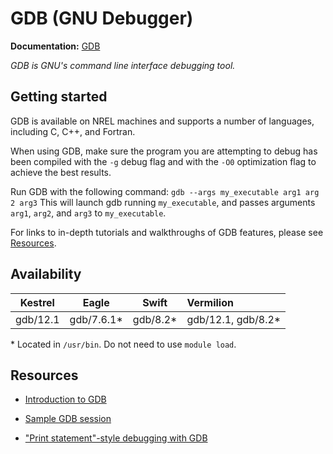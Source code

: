 # GDB (GNU Debugger)

**Documentation:** [GDB](https://www.sourceware.org/gdb/)

*GDB is GNU's command line interface debugging tool.*

## Getting started

GDB is available on NREL machines and supports a number of languages, including C, C++, and Fortran. 

When using GDB, make sure the program you are attempting to debug has been compiled with the `-g` debug flag and with the `-O0` optimization flag to achieve the best results.

Run GDB with the following command: `gdb --args my_executable arg1 arg 2 arg3`
This will launch gdb running `my_executable`, and passes arguments `arg1`, `arg2`, and `arg3` to `my_executable`.

For links to in-depth tutorials and walkthroughs of GDB features, please see [Resources](#resources).

## Availability

|Kestrel| Eagle | Swift | Vermilion |
|:-----:|:-------:|:-----:|:-----------|
| gdb/12.1 | gdb/7.6.1\*| gdb/8.2\*  |gdb/12.1, gdb/8.2\*  |

\* Located in `/usr/bin`. Do not need to use `module load`.

## Resources

* [Introduction to GDB](https://www.cs.umd.edu/~srhuang/teaching/cmsc212/gdb-tutorial-handout.pdf)

* [Sample GDB session](https://sourceware.org/gdb/current/onlinedocs/gdb.html/Sample-Session.html#Sample-Session)

* ["Print statement"-style debugging with GDB](https://developers.redhat.com/articles/2021/10/05/printf-style-debugging-using-gdb-part-1#)
